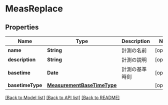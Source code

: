 # MeasReplace

## Properties
Name | Type | Description | Notes
------------ | ------------- | ------------- | -------------
**name** | **String** | 計測の名前 | [optional] 
**description** | **String** | 計測の説明 | [optional] 
**basetime** | **Date** | 計測の基準時刻 | [optional] 
**basetimeType** | [**MeasurementBaseTimeType**](MeasurementBaseTimeType.md) |  | [optional] 

[[Back to Model list]](../README.md#documentation-for-models) [[Back to API list]](../README.md#documentation-for-api-endpoints) [[Back to README]](../README.md)


